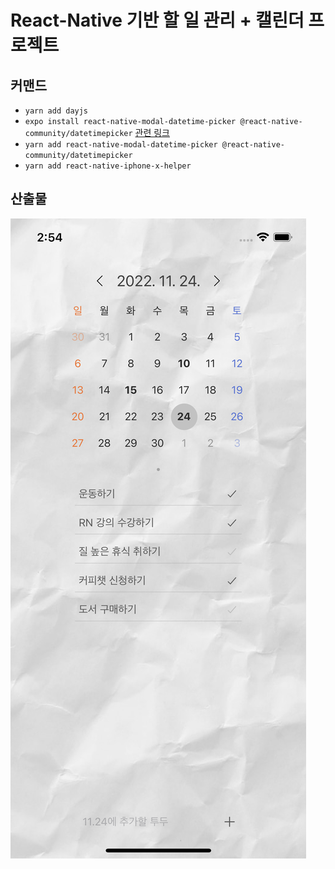 # React-Native 기반 할 일 관리 + 캘린더 프로젝트

## 커맨드

- `yarn add dayjs`
- `expo install react-native-modal-datetime-picker @react-native-community/datetimepicker` [관련 링크](https://github.com/mmazzarolo/react-native-modal-datetime-picker)
- `yarn add react-native-modal-datetime-picker @react-native-community/datetimepicker`
- `yarn add react-native-iphone-x-helper`

## 산출물

![result-screenshot](./result-screenshot.png)

